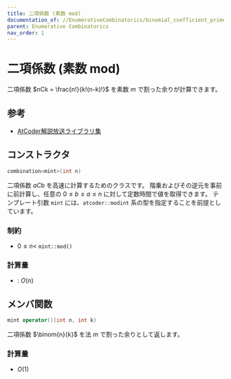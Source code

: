 ```yaml
---
title: 二項係数 (素数 mod)
documentation_of: //EnumerativeCombinatorics/binomial_coefficient_prime_mod.hpp
parent: Enumerative Combinatorics
nav_order: 1
---
```


# 二項係数 (素数 mod)

二項係数 $nCk = \frac{n!}{k!(n-k)!}$ を素数 $m$ で割った余りが計算できます。

## 参考
* [AtCoder解説放送ライブラリ集](https://github.com/atcoder/live_library/blob/master/comb.cpp)

## コンストラクタ

```cpp
combination<mint>(int n)
```

二項係数 $aCb$ を高速に計算するためのクラスです。
階乗およびその逆元を事前に前計算し、任意の $0 \leq b \leq a \leq n$ に対して定数時間で値を取得できます。
テンプレート引数 `mint` には、`atcoder::modint` 系の型を指定することを前提としています。

### 制約
* $0 \le n <$ `mint::mod()`

### 計算量
* : $O(n)$

## メンバ関数
```cpp
mint operator()(int n, int k)
```

二項係数 $\binom{n}{k}$ を法 $m$ で割った余りとして返します。

### 計算量
* $O(1)$
